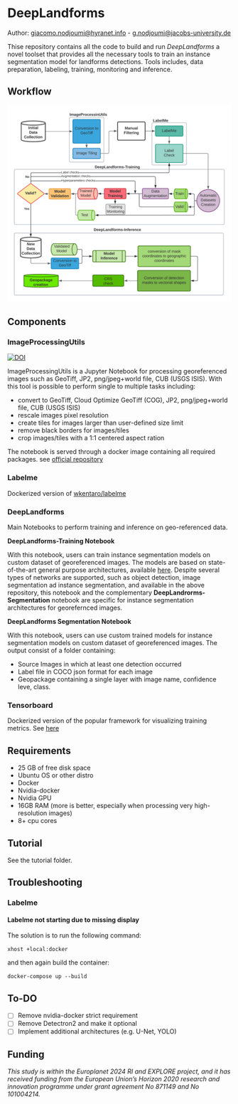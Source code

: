 # **DeepLandforms**

Author: giacomo.nodjoumi@hyranet.info - g.nodjoumi@jacobs-university.de

Thise repository contains all the code to build and run *DeepLandforms* a novel toolset that provides all the necessary tools to train an instance segmentation model for landforms detections. Tools includes, data preparation, labeling, training, monitoring and inference.

## Workflow

<img src="Readme/Figure-3-flowchart.png?raw=true" title="DeepLandforms workflow" width="1000"/>

## Components
### ImageProcessingUtils
[![DOI](https://zenodo.org/badge/287286230.svg)](https://zenodo.org/badge/latestdoi/287286230)

ImageProcessingUtils is a Jupyter Notebook for processing georeferenced images such as GeoTiff, JP2, png/jpeg+world file, CUB (USGS ISIS).
With this tool is possible to perform single to multiple tasks including:

* convert to GeoTiff, Cloud Optimize GeoTiff (COG), JP2, png/jpeg+world file, CUB (USGS ISIS)
* rescale images pixel resolution
* create tiles for images larger than user-defined size limit
* remove black borders for images/tiles
* crop images/tiles with a 1:1 centered aspect ration

The notebook is served through a docker image containing all required packages.
see [official repository](https://github.com/Hyradus/ImageProcessingUtils)

### Labelme
Dockerized version of [wkentaro/labelme](https://github.com/wkentaro/labelme)

### DeepLandforms
Main Notebooks to perform training and inference on geo-referenced data.

**DeepLandforms-Training Notebook**

With this notebook, users can train instance segmentation models on custom dataset of georeferenced images.
The models are based on state-of-the-art general purpose architectures, available [here](https://github.com/facebookresearch/detectron2).
Despite several types of networks are supported, such as object detection, image segmentation ad instance segmentation, and available in the above repository, this notebook and the complementary **DeepLandrorms-Segmentation** notebook are specific for instance segmentation architectures for georefernced images.

**DeepLandforms Segmentation Notebook**

With this notebook, users can use custom trained models for instance segmentation models on custom dataset of georeferenced images.
The output consist of a folder containing:
* Source Images in which at least one detection occurred
* Label file in COCO json format for each image
* Geopackage containing a single layer with image name, confidence leve, class.

### Tensorboard

Dockerized version of the popular framework for visualizing training metrics.
See [here](https://www.tensorflow.org/tensorboard)


## Requirements

* 25 GB of free disk space
* Ubuntu OS or other distro
* Docker
* Nvidia-docker
* Nvidia GPU
* 16GB RAM (more is better, especially when processing very high-resolution images)
* 8+ cpu cores

## Tutorial

See the tutorial folder.

## Troubleshooting

### Labelme 


#### Labelme not starting due to missing display
The solution is to run the following command:
```
xhost +local:docker 
```
and then again build the container:
```
docker-compose up --build
```

## To-DO

* [ ] Remove nvidia-docker strict requirement
* [ ] Remove Detectron2 and make it optional
* [ ] Implement additional architectures (e.g. U-Net, YOLO)

## Funding
*This study is within the Europlanet 2024 RI and EXPLORE project, and it has received funding from the European Union’s Horizon 2020 research and innovation programme under grant agreement No 871149 and No 101004214.*
